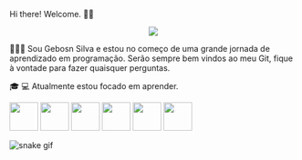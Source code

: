 
Hi there! Welcome. 👋🏻

<p align="center">
<img loading="lazy" src="http://img.shields.io/static/v1?label=STATUS&message=EM%20DESENVOLVIMENTO&color=GREEN&style=for-the-badge"/>
</p>




🙍🏻‍♂ Sou Gebosn Silva e estou no começo de uma grande jornada de aprendizado em programação. 
Serão sempre bem vindos ao meu Git, fique à vontade para fazer quaisquer perguntas. 

🎓
💻 Atualmente estou focado em aprender.


<div style="display-inline">
            <img width='50' height='50' src="https://cdn.jsdelivr.net/gh/devicons/devicon@latest/icons/css3/css3-original-wordmark.svg" />
            <img width='50' height='50' src="https://cdn.jsdelivr.net/gh/devicons/devicon@latest/icons/html5/html5-original-wordmark.svg" />
            <img width='50' height='50' src="https://cdn.jsdelivr.net/gh/devicons/devicon@latest/icons/angularjs/angularjs-original.svg" />
            <img width='50' height='50' src="https://cdn.jsdelivr.net/gh/devicons/devicon@latest/icons/javascript/javascript-original.svg" />
            <img width='50' height='50' src="https://cdn.jsdelivr.net/gh/devicons/devicon@latest/icons/python/python-original-wordmark.svg" />
            <img width='50' height='50' src="https://cdn.jsdelivr.net/gh/devicons/devicon@latest/icons/ruby/ruby-original-wordmark.svg" />
          
</div>
          

![snake gif](https://github.com/gebsonlima/gebsonlima/blob/output/github-contribution-grid-snake.svg)
